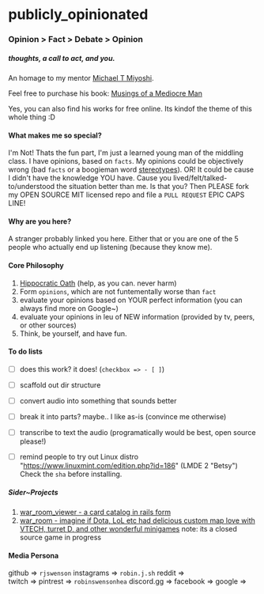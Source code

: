 # publicly_opinionated
### Opinion > Fact > Debate > Opinion
##### thoughts, a call to act, and you.

An homage to my mentor [Michael T Miyoshi](http://www.michaeltmiyoshi.com/).

Feel free to purchase his book:
[Musings of a Mediocre Man](http://providence-foundation.org/content/fb2-michael-t-miyoshi-excellent-musings-mediocre-man-free)

Yes, you can also find his works for free online.  Its kindof the theme of this whole thing :D

#### What makes me so special?
I'm Not!  Thats the fun part, I'm just a learned young man of the middling class.  I have opinions, based on `facts`.  My opinions could be objectively wrong (bad `facts` or a boogieman word [stereotypes](http://www.beyondintractability.org/essay/stereotypes)).  OR! It could be cause I didn't have the knowledge YOU have.  Cause you lived/felt/talked-to/understood the situation better than me.  Is that you?  Then PLEASE fork my OPEN SOURCE MIT licensed repo and file a `PULL REQUEST` EPIC CAPS LINE!

#### Why are you here?
A stranger probably linked you here.  Either that or you are one of the 5 people who actually end up
listening (because they know me).

#### Core Philosophy
1.  [Hippocratic Oath](https://en.wikipedia.org/wiki/Hippocratic_Oath) (help, as you can.  never harm)
2.  Form `opinions`, which are not funtementally worse than `fact`
3.  evaluate your opinions based on YOUR perfect information (you can always find more on Google~)
4.  evaluate your opinions in leu of NEW information (provided by tv, peers, or other sources)
5.  Think, be yourself, and have fun.

#### To do lists
- [ ] does this work? it does!  (`checkbox => - [ ]`)
- [ ] scaffold out dir structure
- [ ] convert audio into something that sounds better
- [ ] break it into parts? maybe.. I like as-is (convince me otherwise)
- [ ] transcribe to text the audio (programatically would be best, open source please!)
- [ ] remind people to try out Linux distro "https://www.linuxmint.com/edition.php?id=186" (LMDE 2 "Betsy") Check the `sha` before installing.


##### Sider~Projects
1.  [war_room_viewer - a card catalog in rails form](https://github.com/rjswenson/war_room_viewer)
2.  [war_room - imagine if Dota, LoL etc had delicious custom map love with VTECH, turret D, and other wonderful minigames](http://realorsatire.com/) note: its a closed source game in progress 



#### Media Persona
github            =>  `rjswenson`
instagrams        =>  `robin.j.sh`
reddit            =>  
twitch            =>
pintrest          =>  `robinswensonhea`
discord.gg        =>
facebook          =>
google            =>
